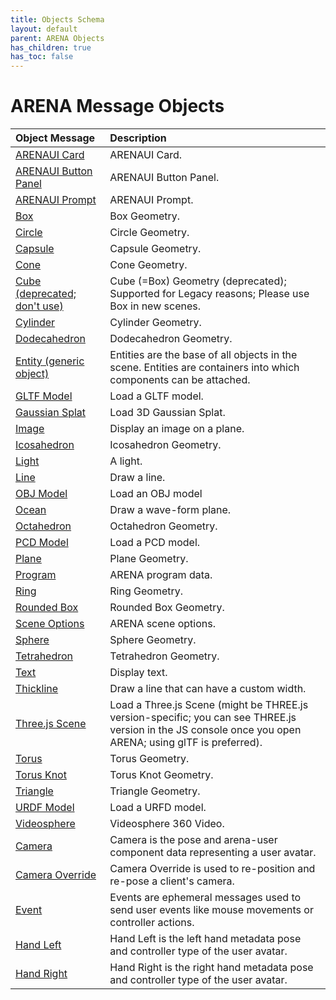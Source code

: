 ```yaml
---
title: Objects Schema
layout: default
parent: ARENA Objects
has_children: true
has_toc: false
---
```


<!--CAUTION: This file is autogenerated from https://github.com/arenaxr/arena-schemas. Changes made here may be overwritten.-->

# ARENA Message Objects

|Object Message|Description|
| :--- | :--- |
|[ARENAUI Card](arenaui-card)|ARENAUI Card.|
|[ARENAUI Button Panel](arenaui-button-panel)|ARENAUI Button Panel.|
|[ARENAUI Prompt](arenaui-prompt)|ARENAUI Prompt.|
|[Box](box)|Box Geometry.|
|[Circle](circle)|Circle Geometry.|
|[Capsule](capsule)|Capsule Geometry.|
|[Cone](cone)|Cone Geometry.|
|[Cube (deprecated; don't use)](cube)|Cube (=Box) Geometry (deprecated); Supported for Legacy reasons; Please use Box in new scenes.|
|[Cylinder](cylinder)|Cylinder Geometry.|
|[Dodecahedron](dodecahedron)|Dodecahedron Geometry.|
|[Entity (generic object)](entity)|Entities are the base of all objects in the scene. Entities are containers into which components can be attached.|
|[GLTF Model](gltf-model)|Load a GLTF model.|
|[Gaussian Splat](gaussian_splatting)|Load 3D Gaussian Splat.|
|[Image](image)|Display an image on a plane.|
|[Icosahedron](icosahedron)|Icosahedron Geometry.|
|[Light](light)|A light.|
|[Line](line)|Draw a line.|
|[OBJ Model](obj-model)|Load an OBJ model|
|[Ocean](ocean)|Draw a wave-form plane.|
|[Octahedron](octahedron)|Octahedron Geometry.|
|[PCD Model](pcd-model)|Load a PCD model.|
|[Plane](plane)|Plane Geometry.|
|[Program](arena-program)|ARENA program data.|
|[Ring](ring)|Ring Geometry.|
|[Rounded Box](roundedbox)|Rounded Box Geometry.|
|[Scene Options](arena-scene-options)|ARENA scene options.|
|[Sphere](sphere)|Sphere Geometry.|
|[Tetrahedron](tetrahedron)|Tetrahedron Geometry.|
|[Text](text)|Display text.|
|[Thickline](thickline)|Draw a line that can have a custom width.|
|[Three.js Scene](threejs-scene)|Load a Three.js Scene (might be THREE.js version-specific; you can see THREE.js version in the JS console once you open ARENA; using glTF is preferred).|
|[Torus](torus)|Torus Geometry.|
|[Torus Knot](torusKnot)|Torus Knot Geometry.|
|[Triangle](triangle)|Triangle Geometry.|
|[URDF Model](urdf-model)|Load a URFD model.|
|[Videosphere](videosphere)|Videosphere 360 Video.|
|[Camera](camera)|Camera is the pose and arena-user component data representing a user avatar.|
|[Camera Override](camera-override)|Camera Override is used to re-position and re-pose a client's camera.|
|[Event](event)|Events are ephemeral messages used to send user events like mouse movements or controller actions.|
|[Hand Left](hand)|Hand Left is the left hand metadata pose and controller type of the user avatar.|
|[Hand Right](hand)|Hand Right is the right hand metadata pose and controller type of the user avatar.|
